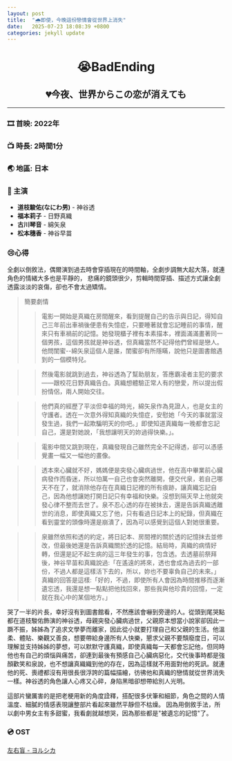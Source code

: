 ```yaml
---
layout: post
title:  "🌧️即使，今晚這份戀情會從世界上消失"
date:   2025-07-23 18:08:39 +0800
categories: jekyll update
---
```


<h1 id="😭BadEnding" style="text-align: center;"><strong>😭BadEnding</strong></h1>

<h2 id="💔今夜、世界からこの恋が消えても" style="text-align: center;"><strong>💔今夜、世界からこの恋が消えても</strong></h2>
    

---
### 🎞️ 首映: 2022年
### 📺 時長: 2時間1分
### 🌏 地區: 日本 
### 🌟 主演
- **道枝駿佑(なにわ男)** - 神谷透
- **福本莉子** - 日野真織
- **古川琴音** - 綿矢泉
- **松本穗香** - 神谷早苗

### 😢心得
全劇以倒敘法，偶爾演到過去時會穿插現在的時間軸，全劇步調無大起大落，就連角色的情緒大多也是平靜的，
悲痛的鏡頭很少，剪輯時間穿插、描述方式讓全劇透露淡淡的哀傷，卻也不會太過矯情。

> 簡要劇情
>> 電影一開始是真織在房間醒來，看到提醒自己的告示與日記，得知自己三年前出車禍後便患有失憶症，只要睡著就會忘記睡前的事情，醒來只有車禍前的記憶。她發現櫃子裡有本素描本，裡面滿滿畫著同一個男孩，這個男孩就是神谷透，但真織當然不記得他們曾經是戀人。他問閨蜜--綿矢泉這個人是誰，閨蜜卻有所隱瞞，說他只是圖書館遇到的一個模特兒。

>> 然後電影就跳到過去，神谷透為了幫助朋友，答應霸凌者主犯的要求——跟校花日野真織告白。真織想體驗正常人有的戀愛，所以提出假扮情侶，兩人開始交往。

>> 他們真的經歷了平淡但幸福的時光，綿矢泉作為見證人，也是女主的守護者。透在一次意外得知真織的失憶症，安慰她「今天的事就當沒發生過，我們一起欺騙明天的你吧。」即使知道真織每一晚都會忘記自己，還是對她說，「我想讓明天的妳過得快樂。」。

>> 電影中間又跳到現在，真織發現自己雖然完全不記得透，卻可以憑感覺畫一幅又一幅他的畫像。

>> 透本來心臟就不好，媽媽便是突發心臟病過世，他在高中畢業前心臟病發作而昏迷，所以怕萬一自己也會突然離開，便交代泉，若自己哪天不在了，就消除他存在在真織日記裡的所有痕跡，讓真織忘記自己，因為他想讓她打開日記只有幸福和快樂。沒想到隔天早上他就突發心律不整而去世了。泉不忍心透的存在被抹去，還是告訴真織透離世的消息，即使真織又忘了他，只有看過日記本上的紀錄，但真織在看到靈堂的頭像時還是崩潰了，因為可以感覺到這個人對她很重要。

>> 泉雖然依照和透的約定，將日記本、房間裡的關於透的記憶抹去並修改，但最後她還是告訴真織關於透的記憶。結局時，真織的病情好轉，但還是記不起生病的這三年發生的事，包含透。去透墓前祭拜後，神谷早苗和真織說過:「在遙遠的將來，透也會成為過去的一部份，不過人都是這樣活下去的，所以，妳也不要辜負自己的未來。」真織的回答是這樣:「好的，不過，即使所有人會因為時間推移而逐漸遺忘透，我還是想一點點把他找回來，那些我與他珍貴的回憶，一定就在我心中的某個地方。」

哭了一半的片長，幸好沒有到圖書館看，不然應該會嚇到旁邊的人。從頭到尾哭點都在道枝駿佑飾演的神谷透，母親突發心臟病過世，父親原本想當小說家卻因此一蹶不振，姊姊為了追求文學夢而離家，因此從小就要打理自己和父親的生活。他溫柔、體貼、樂觀又善良，想要帶給身邊所有人快樂，懇求父親不要頹廢度日，可以理解並支持姊姊的夢想，可以默默守護真織，即使真織每一天都會忘記他，但同時他也有自己的煩惱與痛苦，卻連到最後有預感自己心臟病惡化，交代後事時都是強顏歡笑和泉說，也不想讓真織織到他的存在，因為這樣就不用面對他的死訊。就連他的死、喪禮都沒有用很長很浮誇的篇幅描繪，彷彿他和真織的戀情就從世界消失一樣。神谷透的角色讓人心疼又心碎，身陷黑暗卻想帶給別人光明。

這部片蠻厲害的是把老梗用新的角度詮釋，搭配很多伏筆和細節，角色之間的人情溫度、細膩的情感表現讓整部片看起來雖然平靜但不枯燥。
因為用倒敘手法，所以劇中男女主有多甜蜜，我看劇就越想哭，因為那些都是"被遺忘的記憶"了。

### 💿 OST
[左右盲 - ヨルシカ](https://youtu.be/1IlTeOMCNJU)